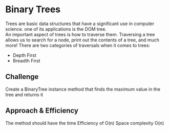 # Binary Trees

Trees are basic data structures that have a significant use in computer science. one of its applications is the DOM tree.  
An important aspect of trees is how to traverse them. Traversing a tree allows us to search for a node, print out the contents of a tree, and much more! There are two categories of traversals when it comes to trees:

- Depth First
- Breadth First

## Challenge

Create a BinaryTree instance method that finds the maximum value in the tree and returns it

## Approach & Efficiency

The method should have the time Efficiency of O(n)
Space complexity O(n)


